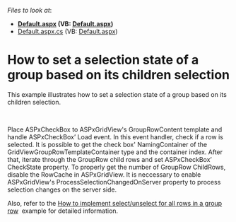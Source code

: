 <!-- default file list -->
*Files to look at*:

* **[Default.aspx](./CS/Default.aspx) (VB: [Default.aspx](./VB/Default.aspx))**
* [Default.aspx.cs](./CS/Default.aspx.cs) (VB: [Default.aspx](./VB/Default.aspx))
<!-- default file list end -->
# How to set a selection state of a group based on its children selection


<p>This example illustrates how to set a selection state of a group based on its children selection.</p>
<p> </p>
<p>Place ASPxCheckBox to ASPxGridView's GroupRowContent template and handle ASPxCheckBox’ Load event. In this event handler, check if a row is selected. It is possible to get the check box' NamingContainer of the GridViewGroupRowTemplateContainer type and the container index. After that, iterate through the GroupRow child rows and set ASPxCheckBox’ CheckState property. To properly get the number of GroupRow ChildRows, disable the RowCache in ASPxGridView. It is neccessary to enable ASPxGridView's ProcessSelectionChangedOnServer property to process selection changes on the server side.</p>
<p>Also, refer to the <a href="https://www.devexpress.com/Support/Center/Example/Details/E1760">How to implement select/unselect for all rows in a group row</a>  example for detailed information.</p>

<br/>


